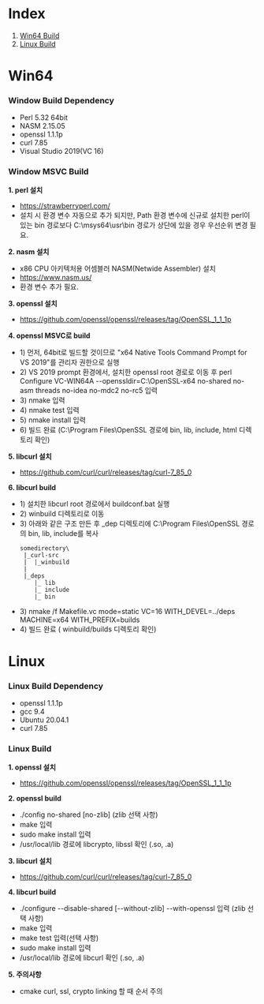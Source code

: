 # Index
1. [Win64 Build](#-Window-Build-Dependency)
2. [Linux Build](#-Linux-Build-Dependency)

# Win64

### Window Build Dependency
- Perl 5.32 64bit
- NASM 2.15.05
- openssl 1.1.1p
- curl 7.85
- Visual Studio 2019(VC 16)

### Window MSVC Build

**1. perl 설치**
- https://strawberryperl.com/
- 설치 시 환경 변수 자동으로 추가 되지만, 
Path 환경 변수에 신규로 설치한 perl이 있는 bin 경로보다 
C:\msys64\usr\bin 경로가 상단에 있을 경우 우선순위 변경 필요.
 
**2. nasm 설치**
- x86 CPU 아키텍처용 어셈블러 NASM(Netwide Assembler) 설치
- https://www.nasm.us/
- 환경 변수 추가 필요.

**3. openssl 설치**
- https://github.com/openssl/openssl/releases/tag/OpenSSL_1_1_1p

**4. openssl MSVC로 build**
- 1\) 먼저, 64bit로 빌드할 것이므로 "x64 Native Tools Command Prompt for VS 2019"를 관리자 권한으로 실행
- 2\) VS 2019 prompt 환경에서, 설치한 openssl root 경로로 이동 후 perl Configure VC-WIN64A --openssldir=C:\OpenSSL-x64 no-shared no-asm threads no-idea no-mdc2 no-rc5 입력
- 3\) nmake 입력
- 4\) nmake test 입력
- 5\) nmake install 입력
- 6\) 빌드 완료 (C:\Program Files\OpenSSL 경로에 bin, lib, include, html 디렉토리 확인)

**5. libcurl 설치**
- https://github.com/curl/curl/releases/tag/curl-7_85_0

**6. libcurl build**
- 1\) 설치한 libcurl root 경로에서 buildconf.bat 실행
- 2\) winbuild 디렉토리로 이동
- 3\) 아래와 같은 구조 만든 후 _dep 디렉토리에 C:\Program Files\OpenSSL 경로의 bin, lib, include를 복사 
    ```
    somedirectory\
     |_curl-src
     |  |_winbuild
     |
     |_deps
        |_ lib
        |_ include
        |_ bin
    ``` 
- 3\) nmake /f Makefile.vc mode=static VC=16 WITH_DEVEL=../deps MACHINE=x64 WITH_PREFIX=builds
- 4\) 빌드 완료 ( winbuild/builds 디렉토리 확인)


# Linux

### Linux Build Dependency
- openssl 1.1.1p
- gcc 9.4
- Ubuntu 20.04.1
- curl 7.85

### Linux Build

**1. openssl 설치**
- https://github.com/openssl/openssl/releases/tag/OpenSSL_1_1_1p

**2. openssl build**
- ./config no-shared [no-zlib] (zlib 선택 사항)
- make 입력
- sudo make install 입력
- /usr/local/lib 경로에 libcrypto, libssl 확인 (.so, .a)

**3. libcurl 설치**
- https://github.com/curl/curl/releases/tag/curl-7_85_0

**4. libcurl build**
- ./configure --disable-shared [--without-zlib] --with-openssl 입력 (zlib 선택 사항)
- make 입력
- make test 입력(선택 사항)
- sudo make install 입력
- /usr/local/lib 경로에 libcurl 확인 (.so, .a)

**5. 주의사항**
- cmake curl, ssl, crypto linking 할 때 순서 주의